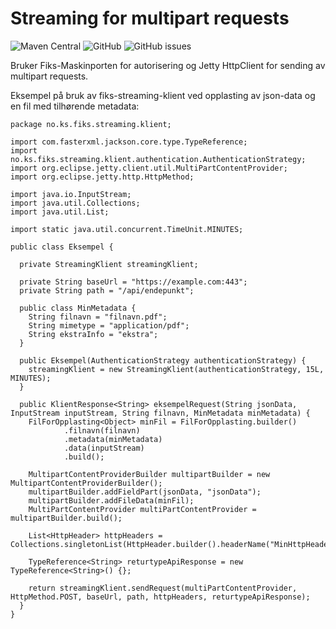 # Streaming for multipart requests
![Maven Central](https://img.shields.io/maven-central/v/no.ks.fiks/streaming-klient)
![GitHub](https://img.shields.io/github/license/ks-no/fiks-streaming-klient)
![GitHub issues](https://img.shields.io/github/issues/ks-no/fiks-streaming-klient)

Bruker Fiks-Maskinporten for autorisering og Jetty HttpClient for sending av multipart requests.

Eksempel på bruk av fiks-streaming-klient ved opplasting av json-data og en fil med tilhørende metadata:
```
package no.ks.fiks.streaming.klient;

import com.fasterxml.jackson.core.type.TypeReference;
import no.ks.fiks.streaming.klient.authentication.AuthenticationStrategy;
import org.eclipse.jetty.client.util.MultiPartContentProvider;
import org.eclipse.jetty.http.HttpMethod;

import java.io.InputStream;
import java.util.Collections;
import java.util.List;

import static java.util.concurrent.TimeUnit.MINUTES;

public class Eksempel {

  private StreamingKlient streamingKlient;

  private String baseUrl = "https://example.com:443";
  private String path = "/api/endepunkt";

  public class MinMetadata {
    String filnavn = "filnavn.pdf";
    String mimetype = "application/pdf";
    String ekstraInfo = "ekstra";
  }

  public Eksempel(AuthenticationStrategy authenticationStrategy) {
    streamingKlient = new StreamingKlient(authenticationStrategy, 15L, MINUTES);
  }

  public KlientResponse<String> eksempelRequest(String jsonData, InputStream inputStream, String filnavn, MinMetadata minMetadata) {
    FilForOpplasting<Object> minFil = FilForOpplasting.builder()
            .filnavn(filnavn)
            .metadata(minMetadata)
            .data(inputStream)
            .build();

    MultipartContentProviderBuilder multipartBuilder = new MultipartContentProviderBuilder();
    multipartBuilder.addFieldPart(jsonData, "jsonData");
    multipartBuilder.addFileData(minFil);
    MultiPartContentProvider multiPartContentProvider = multipartBuilder.build();

    List<HttpHeader> httpHeaders = Collections.singletonList(HttpHeader.builder().headerName("MinHttpHeader").headerValue("value").build());

    TypeReference<String> returtypeApiResponse = new TypeReference<String>() {};

    return streamingKlient.sendRequest(multiPartContentProvider, HttpMethod.POST, baseUrl, path, httpHeaders, returtypeApiResponse);
  }
}
```
